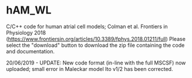 # hAM_WL
C/C++ code for human atrial cell models; Colman et al. Frontiers in Physiology 2018 (https://www.frontiersin.org/articles/10.3389/fphys.2018.01211/full)
Please select the "download" button to download the zip file containing the code and documentation.

20/06/2019 - UPDATE: New code format (in-line with the full MSCSF) now uploaded; small error in Maleckar model Ito v1/2 has been corrected.
